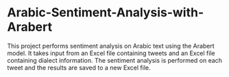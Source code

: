 # Arabic-Sentiment-Analysis-with-Arabert
This project performs sentiment analysis on Arabic text using the Arabert model. It takes input from an Excel file containing tweets and an Excel file containing dialect information. The sentiment analysis is performed on each tweet and the results are saved to a new Excel file.
